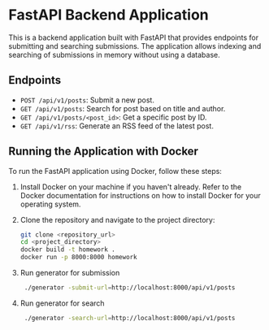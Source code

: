 # FastAPI Backend Application

This is a backend application built with FastAPI that provides endpoints for submitting and searching submissions. The application allows indexing and searching of submissions in memory without using a database.

## Endpoints

- `POST /api/v1/posts`: Submit a new post.
- `GET /api/v1/posts`: Search for post based on title and author.
- `GET /api/v1/posts/<post_id>`: Get a specific post by ID.
- `GET /api/v1/rss`: Generate an RSS feed of the latest post.

## Running the Application with Docker

To run the FastAPI application using Docker, follow these steps:

1. Install Docker on your machine if you haven't already. Refer to the Docker documentation for instructions on how to install Docker for your operating system.

2. Clone the repository and navigate to the project directory:

   ```bash
   git clone <repository_url>
   cd <project_directory>
   docker build -t homework .
   docker run -p 8000:8000 homework
   ```

3. Run generator for submission
   
   ```bash
    ./generator -submit-url=http://localhost:8000/api/v1/posts
   ```

 
4. Run generator for search
   
   ```bash
    ./generator -search-url=http://localhost:8000/api/v1/posts
   ```
